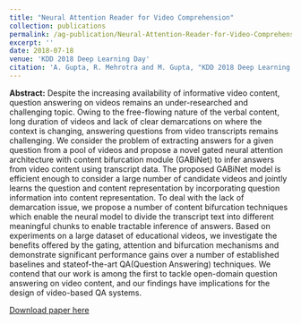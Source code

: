 ```yaml
---
title: "Neural Attention Reader for Video Comprehension"
collection: publications
permalink: /ag-publication/Neural-Attention-Reader-for-Video-Comprehension
excerpt: ''
date: 2018-07-18
venue: 'KDD 2018 Deep Learning Day'
citation: 'A. Gupta, R. Mehrotra and M. Gupta, "KDD 2018 Deep Learning Day" KDD 2018 Deep Learning Day'
---
```


**Abstract:** Despite the increasing availability of informative video content, question answering on videos remains an under-researched and challenging topic. Owing to the free-flowing nature of the verbal content, long duration of videos and lack of clear demarcations on where the context is changing, answering questions from video transcripts remains challenging. We consider the problem of extracting answers for a given question from a pool of videos and propose a novel gated neural attention architecture with content bifurcation module (GABiNet) to infer answers from video content using transcript data. The proposed GABiNet model is efficient enough to consider a large number of candidate videos and jointly learns the question and content representation by incorporating question information into content representation. To deal with the lack of demarcation issue, we propose a number of content bifurcation techniques which enable the neural model to divide the transcript text into different meaningful chunks to enable tractable inference of answers. Based on experiments on a large dataset of educational videos, we investigate the benefits offered by the gating, attention and bifurcation mechanisms and demonstrate significant performance gains over a number of established baselines and stateof-the-art QA(Question Answering) techniques. We contend that our work is among the first to tackle open-domain question answering on video content, and our findings have implications for the design of video-based QA systems.

[Download paper here](https://www.kdd.org/kdd2018/files/deep-learning-day/DLDay18_paper_38.pdf)


